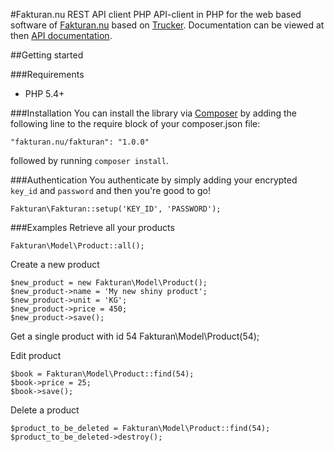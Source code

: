 #Fakturan.nu REST API client PHP
API-client in PHP for the web based software of [Fakturan.nu](https://fakturan.nu) based on [Trucker](https://github.com/Indatus/trucker). Documentation can be viewed at then [API documentation](https://fakturan.nu/apidocs/v2/).

##Getting started

###Requirements
- PHP 5.4+

###Installation
You can install the library via [Composer](http://getcomposer.org) by adding the following line to the require block of your composer.json file:

	"fakturan.nu/fakturan": "1.0.0"
	
followed by running `composer install`.

###Authentication
You authenticate by simply adding your encrypted `key_id` and `password` and then you're good to go!

	Fakturan\Fakturan::setup('KEY_ID', 'PASSWORD');

###Examples
Retrieve all your products

	Fakturan\Model\Product::all();

Create a new product

	$new_product = new Fakturan\Model\Product();
	$new_product->name = 'My new shiny product';
	$new_product->unit = 'KG';
	$new_product->price = 450;
	$new_product->save();
	
Get a single product with id 54
	Fakturan\Model\Product(54);
	
Edit product

	$book = Fakturan\Model\Product::find(54);
	$book->price = 25;
	$book->save();
	
Delete a product

	$product_to_be_deleted = Fakturan\Model\Product::find(54);
	$product_to_be_deleted->destroy();
	